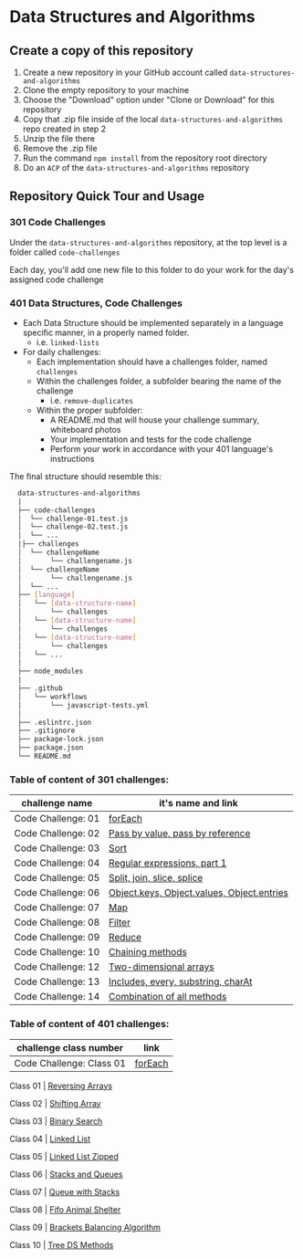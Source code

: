 # Data Structures and Algorithms

## Create a copy of this repository

1. Create a new repository in your GitHub account called `data-structures-and-algorithms`
1. Clone the empty repository to your machine
1. Choose the "Download" option under "Clone or Download" for this repository
1. Copy that .zip file inside of the local `data-structures-and-algorithms` repo created in step 2
1. Unzip the file there
1. Remove the .zip file
1. Run the command `npm install` from the repository root directory
1. Do an `ACP` of the `data-structures-and-algorithms` repository

## Repository Quick Tour and Usage

### 301 Code Challenges

Under the `data-structures-and-algorithms` repository, at the top level is a folder called `code-challenges`

Each day, you'll add one new file to this folder to do your work for the day's assigned code challenge

### 401 Data Structures, Code Challenges

- Each Data Structure should be implemented separately in a language specific manner, in a properly named folder.
  - i.e. `linked-lists`
- For daily challenges:
  - Each implementation should have a challenges folder, named `challenges`
  - Within the challenges folder, a subfolder bearing the name of the challenge
    - i.e. `remove-duplicates`
  - Within the proper subfolder:
    - A README.md that will house your challenge summary, whiteboard photos
    - Your implementation and tests for the code challenge
    - Perform your work in accordance with your 401 language's instructions

The final structure should resemble this:

```bash
  data-structures-and-algorithms
  |
  ├── code-challenges
  │  └── challenge-01.test.js
  │  └── challenge-02.test.js
  │  └── ...
  |├── challenges
  │  └── challengeName
  │       └── challengename.js
  │  └── challengeName
  │       └── challengename.js
  │  └── ...
  ├── [language]
  │   └── [data-structure-name]
  │       └── challenges
  │   └── [data-structure-name]
  │       └── challenges
  │   └── [data-structure-name]
  │       └── challenges
  │   └── ...
  |
  ├── node_modules
  |
  ├── .github
  │   └── workflows
  │       └── javascript-tests.yml
  │
  ├── .eslintrc.json
  ├── .gitignore
  ├── package-lock.json
  ├── package.json
  └── README.md
```
### Table of content of 301 challenges:

challenge name | it's name and link
------------ | -------------
Code Challenge: 01 | [forEach](https://github.com/Aya-Akrabawi/data-structures-and-algorithms/tree/master/code-challenges/for-each)
Code Challenge: 02 | [Pass by value, pass by reference](https://github.com/Aya-Akrabawi/data-structures-and-algorithms/tree/master/code-challenges/value-vs-reference)
Code Challenge: 03 | [Sort](https://github.com/Aya-Akrabawi/data-structures-and-algorithms/tree/master/code-challenges/Sort)
Code Challenge: 04 | [Regular expressions, part 1](https://github.com/Aya-Akrabawi/data-structures-and-algorithms/tree/master/code-challenges/Regular%20expressions%2C%20part%201)
Code Challenge: 05 | [Split, join, slice, splice](https://github.com/Aya-Akrabawi/data-structures-and-algorithms/tree/master/code-challenges/Array-StringMethods)
Code Challenge: 06 | [Object.keys, Object.values, Object.entries](https://github.com/Aya-Akrabawi/data-structures-and-algorithms/tree/master/code-challenges/ObjectKeysValuesEntries)
Code Challenge: 07 | [Map](https://github.com/Aya-Akrabawi/data-structures-and-algorithms/tree/master/code-challenges/Map)
Code Challenge: 08 | [Filter](https://github.com/Aya-Akrabawi/data-structures-and-algorithms/tree/master/code-challenges/Filter)
Code Challenge: 09 | [Reduce](https://github.com/Aya-Akrabawi/data-structures-and-algorithms/tree/master/code-challenges/Reduce)
Code Challenge: 10 | [Chaining methods](https://github.com/Aya-Akrabawi/data-structures-and-algorithms/tree/master/code-challenges/Chaining)
Code Challenge: 12 | [Two-dimensional arrays](https://github.com/Aya-Akrabawi/data-structures-and-algorithms/tree/master/code-challenges/Two-dimArray)
Code Challenge: 13 | [Includes, every, substring, charAt](https://github.com/Aya-Akrabawi/data-structures-and-algorithms/tree/master/code-challenges/IncludesEverySubstringCharAtt)
Code Challenge: 14 | [Combination of all methods](https://github.com/Aya-Akrabawi/data-structures-and-algorithms/tree/master/code-challenges/all-methods)


### Table of content of 401 challenges:

challenge class number |  link
------------ | -------------
Code Challenge: Class 01 | [forEach](https://github.com/Aya-Akrabawi/data-structures-and-algorithms/tree/master/code-challenges/for-each)

 Class 01 | [Reversing Arrays]()

 Class 02 | [Shifting Array]()

 Class 03 | [Binary Search]()

 Class 04 | [Linked List]()

 Class 05 | [Linked List Zipped]()

 Class 06 | [Stacks and Queues]()

 Class 07 | [Queue with Stacks]()

 Class 08 | [Fifo Animal Shelter]()

 Class 09 | [Brackets Balancing Algorithm]()

 Class 10 | [Tree DS Methods]()